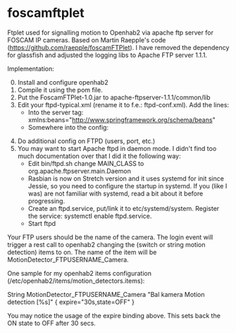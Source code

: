 # foscamftplet
Ftplet used for signalling motion to Openhab2 via apache ftp server for FOSCAM IP cameras. Based on Martin Raepple's code (https://github.com/raepple/foscamFTPlet).
I have removed the dependency for glassfish and adjusted the logging libs to Apache FTP server 1.1.1.

Implementation:

0. Install and configure openhab2
1. Compile it using the pom file.
2. Put the FoscamFTPlet-1.0.jar to apache-ftpserver-1.1.1/common/lib
3. Edit your ftpd-typical.xml (rename it to f.e.: ftpd-conf.xml). Add the lines:
	- Into the server tag: xmlns:beans="http://www.springframework.org/schema/beans"
	- Somewhere into the config: 
<ftplets>
	    <ftplet name="foscamftplet">
    		<beans:bean class="foscamftplet.FoscamFtplet">
    		</beans:bean>
	    </ftplet>
</ftplets>

4. Do additional config on FTPD (users, port, etc.)
5. You may want to start Apache ftpd in daemon mode. I didn't find too much documentation over that I did it the following way:
	- Edit bin/ftpd.sh change MAIN_CLASS to org.apache.ftpserver.main.Daemon
	- Rasbian is now on Stretch version and it uses systemd for init since Jessie, so you need to configure the startup in systemd. If you (like I was) are not familiar with systemd, read a bit about it before progressing.
	- Create an ftpd.service, put/link it to etc/systemd/system. Register the service: systemctl enable ftpd.service.
	- Start ftpd

Your FTP users should be the name of the camera. The login event will trigger a rest call to openhab2 changing the (switch or string motion detection) items to on. The name of the item will be MotionDetector_FTPUSERNAME_Camera.

One sample for my openhab2 items configuration (/etc/openhab2/items/motion_detectors.items):

String MotionDetector_FTPUSERNAME_Camera "Bal kamera Motion detection [%s]" <camera> { expire="30s,state=OFF" }

You may notice the usage of the expire binding above. This sets back the ON state to OFF after 30 secs.
